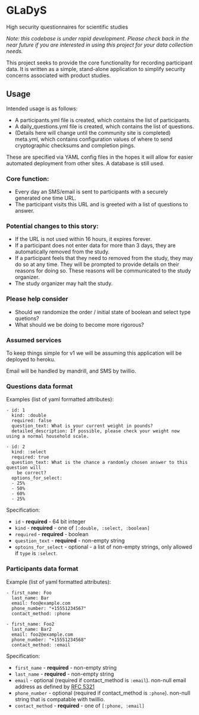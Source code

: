 # GLaDyS

High security questionnaires for scientific studies

*Note: this codebase is under rapid development. Please check back
 in the near future if you are interested in using this project for your data collection needs.*

This project seeks to provide the core functionality for recording
participant data. It is written as a simple, stand-alone application
to simplify security concerns associated with product studies.

## Usage

Intended usage is as follows:

* A participants.yml file is created, which contains the list of
  participants.
* A daily_questions.yml file is created, which contains the list of
  questions.
* (Details here will change until the community site is completed)
  meta.yml, which contains configuration values of where to send
  cryptographic checksums and completion pings.

These are specified via YAML config files in the hopes it will allow
for easier automated deployment from other sites. A database is still
used.

### Core function:
* Every day an SMS/email is sent to participants with a securely generated one time URL.
* The participant visits this URL and is greeted with a list of questions to answer.

### Potential changes to this story:
* If the URL is not used within 16 hours, it expires forever.
* If a participant does not enter data for more than 3 days, they are
  automatically removed from the study.
* If a participant feels that they need to removed from the study,
  they may do so at any time. They will be prompted to provide details
  on their reasons for doing so. These reasons will be communicated to
  the study organizer.
* The study organizer may halt the study.

### Please help consider

* Should we randomize the order / initial state of boolean and select type quetions?
* What should we be doing to become more rigorous?

### Assumed services

To keep things simple for v1 we will be assuming this application will
be deployed to heroku.

Email will be handled by mandrill, and SMS by twillio.

### Questions data format

Examples (list of yaml formatted attributes):
```
- id: 1
  kind: :double
  required: false
  question_text: What is your current weight in pounds?
  detailed_description: If possible, please check your weight now using a normal household scale.

- id: 2
  kind: :select
  required: true
  question_text: What is the chance a randomly chosen answer to this question will
    be correct?
  options_for_select:
  - 25%
  - 50%
  - 60%
  - 25%
```

Specification:
* `id` - **required** - 64 bit integer
* `kind` - **required** - one of `[:double, :select, :boolean]`
* `required` - **required** - boolean
* `question_text` - **required** - non-empty string
* `optoins_for_select` - optional - a list of non-empty strings, only allowed if `type` is `:select`.


### Participants data format

Example (list of yaml formatted attributes):

```
- first_name: Foo
  last_name: Bar
  email: foo@example.com
  phone_number: "+15551234567"
  contact_method: :phone

- first_name: Foo2
  last_name: Bar2
  email: foo2@example.com
  phone_number: "+15551234568"
  contact_method: :email
```

Specification:
* `first_name` - **required** - non-empty string
* `last_name` - **required** - non-empty string
* `email` - optional (required if contact_method is `:email`).
  non-null email address as defined by [RFC 5321](http://tools.ietf.org/html/rfc5321)
* `phone_number` - optional (required if contact_method is `:phone`).
  non-null string that is compatable with twillio.
* `contact_method` - **required** - one of `[:phone, :email]`

